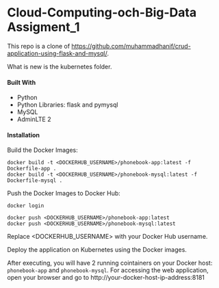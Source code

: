# Cloud-Computing-och-Big-Data Assigment_1
This repo is a clone of https://github.com/muhammadhanif/crud-application-using-flask-and-mysql/.

What is new is the kubernetes folder.

#### Built With

* Python
* Python Libraries: flask and pymysql
* MySQL
* AdminLTE 2

#### Installation
Build the Docker Images:

```
docker build -t <DOCKERHUB_USERNAME>/phonebook-app:latest -f Dockerfile-app .
docker build -t <DOCKERHUB_USERNAME>/phonebook-mysql:latest -f Dockerfile-mysql .
```
Push the Docker Images to Docker Hub:
```
docker login

docker push <DOCKERHUB_USERNAME>/phonebook-app:latest
docker push <DOCKERHUB_USERNAME>/phonebook-mysql:latest
```
Replace <DOCKERHUB_USERNAME> with your Docker Hub username.

Deploy the application on Kubernetes using the Docker images.



After executing, you will have 2 running cointainers on your Docker host: `phonebook-app` and `phonebook-mysql`. For accessing the web application, open your browser and go to http://your-docker-host-ip-address:8181

